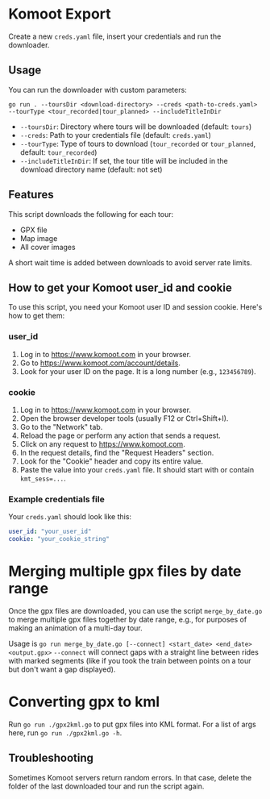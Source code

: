 # Komoot Export

Create a new `creds.yaml` file, insert your credentials and run the downloader.

## Usage

You can run the downloader with custom parameters:

```
go run . --toursDir <download-directory> --creds <path-to-creds.yaml> --tourType <tour_recorded|tour_planned> --includeTitleInDir
```

- `--toursDir`: Directory where tours will be downloaded (default: `tours`)
- `--creds`: Path to your credentials file (default: `creds.yaml`)
- `--tourType`: Type of tours to download (`tour_recorded` or `tour_planned`, default: `tour_recorded`)
- `--includeTitleInDir`: If set, the tour title will be included in the download directory name (default: not set)

## Features

This script downloads the following for each tour:

- GPX file
- Map image
- All cover images

A short wait time is added between downloads to avoid server rate limits.

## How to get your Komoot user_id and cookie

To use this script, you need your Komoot user ID and session cookie. Here's how to get them:

### user_id

1. Log in to <https://www.komoot.com> in your browser.
2. Go to <https://www.komoot.com/account/details>.
3. Look for your user ID on the page. It is a long number (e.g., `123456789`).

### cookie

1. Log in to <https://www.komoot.com> in your browser.
2. Open the browser developer tools (usually F12 or Ctrl+Shift+I).
3. Go to the "Network" tab.
4. Reload the page or perform any action that sends a request.
5. Click on any request to <https://www.komoot.com>.
6. In the request details, find the "Request Headers" section.
7. Look for the "Cookie" header and copy its entire value.
8. Paste the value into your `creds.yaml` file. It should start with or contain `kmt_sess=...`.

### Example credentials file

Your `creds.yaml` should look like this:

```yaml
user_id: "your_user_id"
cookie: "your_cookie_string"
```

# Merging multiple gpx files by date range

Once the gpx files are downloaded, you can use the script `merge_by_date.go` to merge multiple gpx files together by date range, e.g., for purposes of making an animation of a multi-day tour.

Usage is `go run merge_by_date.go [--connect] <start_date> <end_date> <output.gpx>`
`--connect` will connect gaps with a straight line between rides with marked segments (like if you took the train between points on a tour but don't want a gap displayed).

# Converting gpx to kml
Run `go run ./gpx2kml.go` to put gpx files into KML format. For a list of args here, run `go run ./gpx2kml.go -h`.

## Troubleshooting

Sometimes Komoot servers return random errors. In that case, delete the folder of the last downloaded tour and run the script again.
